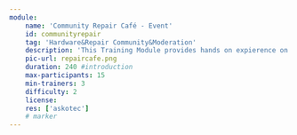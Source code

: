 ```yaml
---
module:
    name: 'Community Repair Café - Event'
    id: communityrepair
    tag: 'Hardware&Repair Community&Moderation'
    description: 'This Training Module provides hands on expierence on how to help your community repair broken devices and exchange knowledge. You will need Experts3'
    pic-url: repaircafe.png
    duration: 240 #introduction
    max-participants: 15
    min-trainers: 3
    difficulty: 2
    license: 
    res: ['askotec']
    # marker
---  
```

